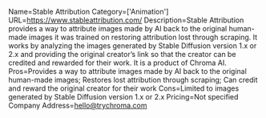 Name=Stable Attribution
Category=['Animation']
URL=https://www.stableattribution.com/
Description=Stable Attribution provides a way to attribute images made by AI back to the original human-made images it was trained on restoring attribution lost through scraping. It works by analyzing the images generated by Stable Diffusion version 1.x or 2.x and providing the original creator’s link so that the creator can be credited and rewarded for their work. It is a product of Chroma AI.
Pros=Provides a way to attribute images made by AI back to the original human-made images; Restores lost attribution through scraping; Can credit and reward the original creator for their work
Cons=Limited to images generated by Stable Diffusion version 1.x or 2.x
Pricing=Not specified
Company Address=hello@trychroma.com
